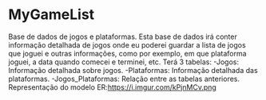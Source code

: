 # MyGameList
Base de dados de jogos e plataformas. Esta base de dados irá conter informação detalhada de jogos onde eu poderei guardar a lista de jogos que joguei e outras informações, como por exemplo, em que plataforma joguei, a data quando comecei e terminei, etc.
Terá 3 tabelas:
-Jogos: Informação detalhada sobre jogos.
-Plataformas: Informação detalhada das plataformas.
-Jogos_Plataformas: Relação entre as tabelas anteriores.
Representação do modelo ER:https://i.imgur.com/kPjnMCv.png
